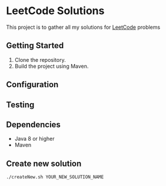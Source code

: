 # LeetCode Solutions

This project is to gather all my solutions for [LeetCode](https://leetcode.com/studyplan/leetcode-75/) problems 

## Getting Started

1. Clone the repository.
2. Build the project using Maven.

## Configuration

## Testing

## Dependencies

- Java 8 or higher
- Maven

## Create new solution

```bash
./createNew.sh YOUR_NEW_SOLUTION_NAME
